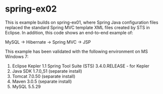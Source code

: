 spring-ex02
===========

This is example builds on spring-ex01, where Spring Java configuration files replaced the standard Spring MVC template XML files created by STS in Eclipse.  In addition, this code shows an end-to-end example of:

MySQL -> Hibernate -> Spring MVC -> JSP

This example has been validated with the following environment on MS Windows 7:

1. Eclipse Kepler
   1.1 Spring Tool Suite (STS) 3.4.0.RELEASE - for Kepler
2. Java SDK 1.7.0_51 (separate install)
3. Tomcat 7.0.50 (separate install)
4. Maven 3.0.5 (separate install)
5. MySQL 5.5.29
